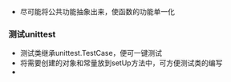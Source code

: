 
- 尽可能将公共功能抽象出来，使函数的功能单一化

### 测试unittest

- 测试类继承unittest.TestCase，便可一键测试
- 将需要创建的对象和常量放到setUp方法中，可方便测试类的编写
- 